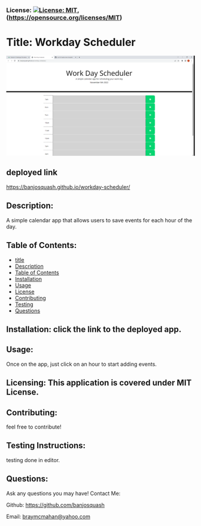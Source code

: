 
### License: [![License: MIT](https://img.shields.io/badge/License-MIT-yellow.svg)](https://opensource.org/licenses/MIT), (https://opensource.org/licenses/MIT)

# Title: Workday Scheduler
![](Assets/images/2022-11-09%20(1).png)

## deployed link
https://banjosquash.github.io/workday-scheduler/ 
## Description:
A simple calendar app that allows users to save events for each hour of the day.
## Table of Contents:
* [title](#title)
* [Description](#description)
* [Table of Contents](#table-of-contents)
* [Installation](#installation)
* [Usage](#usage)
* [License](#license)
* [Contributing](#contributing)
* [Testing](#testing)
* [Questions](#questions)
      
## Installation: click the link to the deployed app.

## Usage: 
Once on the app, just click on an hour to start adding events.
## Licensing: This application is covered under MIT License.

## Contributing: 
feel free to contribute!
## Testing Instructions: 
testing done in editor.
## Questions: 
Ask any questions you may have!
Contact Me:

Github: https://github.com/banjosquash

Email: braymcmahan@yahoo.com
